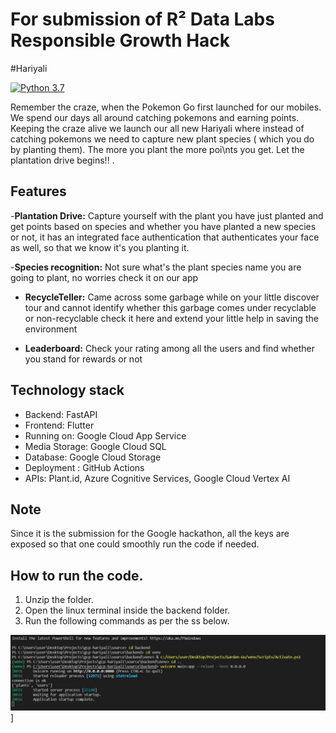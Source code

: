 # For submission of R² Data Labs Responsible Growth Hack

#Hariyali

[![Python 3.7](https://img.shields.io/badge/python-3.7+-blue.svg)](https://www.python.org/downloads/release/python-370/)


Remember the craze, when the Pokemon Go first launched for our mobiles. We spend our days all around catching pokemons and earning points. Keeping the craze alive we launch our all new Hariyali where instead of catching pokemons we need to capture new plant species ( which you do by planting them). The more you plant the more poi\nts you get. Let the plantation drive begins!! .


## Features

-**Plantation Drive:** Capture yourself with the plant you have just planted and get points based on species and whether you have planted a new species or not, it has an integrated face authentication that authenticates your face as well, so that we know it's you planting it.

-**Species recognition:** Not sure what's the plant species name you are going to plant,  no worries check it on our app

- **RecycleTeller:**   Came across some garbage while on your little discover tour and cannot identify whether this garbage comes under recyclable or non-recyclable check it here and extend your little help in saving the environment 

- **Leaderboard:** Check your rating among all the users and find whether you stand for rewards or not

## Technology stack

- Backend: FastAPI
- Frontend: Flutter
- Running on: Google Cloud App Service
- Media Storage: Google Cloud SQL 
- Database: Google Cloud Storage
- Deployment : GitHub Actions
- APIs: Plant.id, Azure Cognitive Services, Google Cloud Vertex AI

## Note
Since it is the submission for the Google hackathon, all the keys are exposed so that one could smoothly run the code if needed. 

## How to run the code.
1. Unzip the folder.
2. Open the linux terminal inside the backend folder.
3. Run the following commands as per the ss below.


![Getting Started](image.jpg)]
